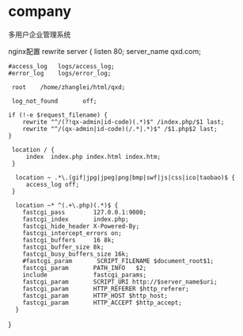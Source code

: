 company
=======

多用户企业管理系统

nginx配置 rewrite
server {
     listen       80;
     server_name  qxd.com;

    #access_log   logs/access_log;
    #error_log    logs/error_log;

     root    /home/zhanglei/html/qxd;

     log_not_found       off;

    if (!-e $request_filename) {
        rewrite "^/(?!qx-admin|id-code)(.*)$" /index.php/$1 last;
        rewrite "^/(qx-admin|id-code)(/.*|.*)$" /$1.php$2 last;
    }

     location / {
         index  index.php index.html index.htm;
     }

      location ~ .*\.(gif|jpg|jpeg|png|bmp|swf|js|css|ico|taobao)$ {
         access_log off;
     }

      location ~* ^(.+\.php)(.*)$ {
        fastcgi_pass        127.0.0.1:9000;
        fastcgi_index       index.php;
        fastcgi_hide_header X-Powered-By;
        fastcgi_intercept_errors on;
        fastcgi_buffers     16 8k;
        fastcgi_buffer_size 8k;
        fastcgi_busy_buffers_size 16k;
        #fastcgi_param       SCRIPT_FILENAME $document_root$1;
        fastcgi_param       PATH_INFO   $2;
        include             fastcgi_params;
        fastcgi_param       SCRIPT_URI http://$server_name$uri;
        fastcgi_param       HTTP_REFERER $http_referer;
        fastcgi_param       HTTP_HOST $http_host;
        fastcgi_param       HTTP_ACCEPT $http_accept;
      }
}